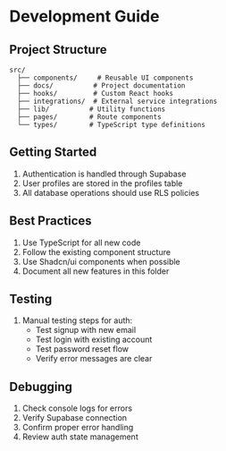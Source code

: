 
# Development Guide

## Project Structure
```
src/
  ├── components/     # Reusable UI components
  ├── docs/          # Project documentation
  ├── hooks/         # Custom React hooks
  ├── integrations/  # External service integrations
  ├── lib/          # Utility functions
  ├── pages/        # Route components
  └── types/        # TypeScript type definitions
```

## Getting Started
1. Authentication is handled through Supabase
2. User profiles are stored in the profiles table
3. All database operations should use RLS policies

## Best Practices
1. Use TypeScript for all new code
2. Follow the existing component structure
3. Use Shadcn/ui components when possible
4. Document all new features in this folder

## Testing
1. Manual testing steps for auth:
   - Test signup with new email
   - Test login with existing account
   - Test password reset flow
   - Verify error messages are clear

## Debugging
1. Check console logs for errors
2. Verify Supabase connection
3. Confirm proper error handling
4. Review auth state management
